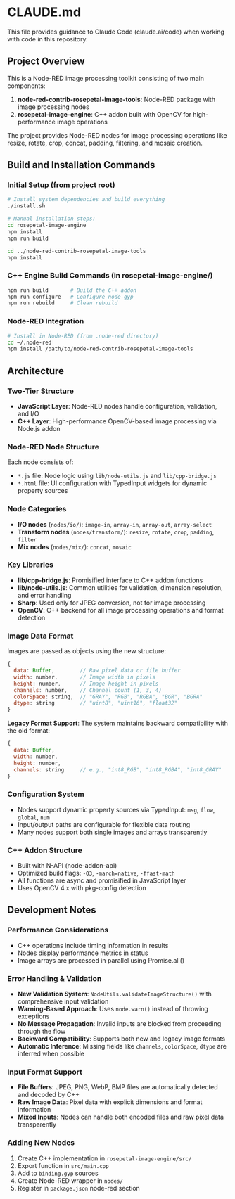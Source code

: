 # CLAUDE.md

This file provides guidance to Claude Code (claude.ai/code) when working with code in this repository.

## Project Overview

This is a Node-RED image processing toolkit consisting of two main components:
1. **node-red-contrib-rosepetal-image-tools**: Node-RED package with image processing nodes
2. **rosepetal-image-engine**: C++ addon built with OpenCV for high-performance image operations

The project provides Node-RED nodes for image processing operations like resize, rotate, crop, concat, padding, filtering, and mosaic creation.

## Build and Installation Commands

### Initial Setup (from project root)
```bash
# Install system dependencies and build everything
./install.sh

# Manual installation steps:
cd rosepetal-image-engine
npm install
npm run build

cd ../node-red-contrib-rosepetal-image-tools
npm install
```

### C++ Engine Build Commands (in rosepetal-image-engine/)
```bash
npm run build       # Build the C++ addon
npm run configure   # Configure node-gyp
npm run rebuild     # Clean rebuild
```

### Node-RED Integration
```bash
# Install in Node-RED (from .node-red directory)
cd ~/.node-red
npm install /path/to/node-red-contrib-rosepetal-image-tools
```

## Architecture

### Two-Tier Structure
- **JavaScript Layer**: Node-RED nodes handle configuration, validation, and I/O
- **C++ Layer**: High-performance OpenCV-based image processing via Node.js addon

### Node-RED Node Structure
Each node consists of:
- `*.js` file: Node logic using `lib/node-utils.js` and `lib/cpp-bridge.js`
- `*.html` file: UI configuration with TypedInput widgets for dynamic property sources

### Node Categories
- **I/O nodes** (`nodes/io/`): `image-in`, `array-in`, `array-out`, `array-select`
- **Transform nodes** (`nodes/transform/`): `resize`, `rotate`, `crop`, `padding`, `filter`
- **Mix nodes** (`nodes/mix/`): `concat`, `mosaic`

### Key Libraries
- **lib/cpp-bridge.js**: Promisified interface to C++ addon functions
- **lib/node-utils.js**: Common utilities for validation, dimension resolution, and error handling
- **Sharp**: Used only for JPEG conversion, not for image processing
- **OpenCV**: C++ backend for all image processing operations and format detection

### Image Data Format
Images are passed as objects using the new structure:
```javascript
{
  data: Buffer,        // Raw pixel data or file buffer
  width: number,       // Image width in pixels
  height: number,      // Image height in pixels
  channels: number,    // Channel count (1, 3, 4)
  colorSpace: string,  // "GRAY", "RGB", "RGBA", "BGR", "BGRA"
  dtype: string        // "uint8", "uint16", "float32"
}
```

**Legacy Format Support**: The system maintains backward compatibility with the old format:
```javascript
{
  data: Buffer,
  width: number,
  height: number,
  channels: string     // e.g., "int8_RGB", "int8_RGBA", "int8_GRAY"
}
```

### Configuration System
- Nodes support dynamic property sources via TypedInput: `msg`, `flow`, `global`, `num`
- Input/output paths are configurable for flexible data routing
- Many nodes support both single images and arrays transparently

### C++ Addon Structure
- Built with N-API (node-addon-api)
- Optimized build flags: `-O3`, `-march=native`, `-ffast-math`
- All functions are async and promisified in JavaScript layer
- Uses OpenCV 4.x with pkg-config detection

## Development Notes

### Performance Considerations
- C++ operations include timing information in results
- Nodes display performance metrics in status
- Image arrays are processed in parallel using Promise.all()

### Error Handling & Validation
- **New Validation System**: `NodeUtils.validateImageStructure()` with comprehensive input validation
- **Warning-Based Approach**: Uses `node.warn()` instead of throwing exceptions
- **No Message Propagation**: Invalid inputs are blocked from proceeding through the flow
- **Backward Compatibility**: Supports both new and legacy image formats
- **Automatic Inference**: Missing fields like `channels`, `colorSpace`, `dtype` are inferred when possible

### Input Format Support
- **File Buffers**: JPEG, PNG, WebP, BMP files are automatically detected and decoded by C++
- **Raw Image Data**: Pixel data with explicit dimensions and format information
- **Mixed Inputs**: Nodes can handle both encoded files and raw pixel data transparently

### Adding New Nodes
1. Create C++ implementation in `rosepetal-image-engine/src/`
2. Export function in `src/main.cpp`
3. Add to `binding.gyp` sources
4. Create Node-RED wrapper in `nodes/`
5. Register in `package.json` node-red section